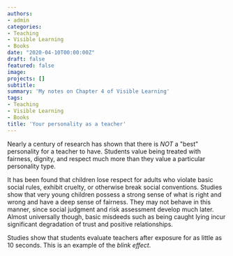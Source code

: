 ```yaml
---
authors:
- admin
categories:
- Teaching
- Visible Learning
- Books
date: "2020-04-10T00:00:00Z"
draft: false
featured: false
image:
projects: []
subtitle: 
summary: 'My notes on Chapter 4 of Visible Learning'
tags:
- Teaching
- Visible Learning
- Books
title: 'Your personality as a teacher'
---
```


Nearly a century of research has shown that there is _NOT_ a "best" personality for a teacher to have. Students value being treated with fairness, dignity, and respect much more than they value a particular personality type.

It has been found that children lose respect for adults who violate basic social rules, exhibit cruelty, or otherwise break social conventions. Studies show that very young children possess a strong sense of what is right and wrong and have a deep sense of fairness. They may not behave in this manner, since social judgment and risk assessment develop much later. Almost universally though, basic misdeeds such as being caught lying incur significant degradation of trust and positive relationships.

Studies show that students evaluate teachers after exposure for as little as 10 seconds. This is an example of the _blink effect_. 
